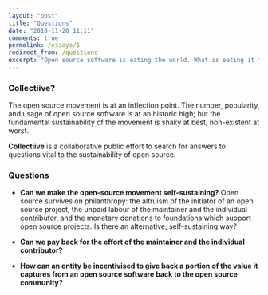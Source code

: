 ```yaml
---
layout: "post"
title: "Questions"
date: "2018-11-20 11:11"
comments: true
permalink: /essays/1
redirect_from: /questions
excerpt: "Open source software is eating the world. What is eating it from the inside?"
---
```

### Collectiive?
The open source movement is at an inflection point. The number, popularity, and usage of open source software is at an historic high; but the fundamental sustainability of the movement is shaky at best, non-existent at worst.

**Collectiive** is a collaborative public effort to search for answers to questions vital to the sustainability of open source.

### Questions
- **Can we make the open-source movement self-sustaining?**
Open source survives on philanthropy: the altruism of the initiator of an open source project, the unpaid labour of the maintainer and the individual contributor, and the monetary donations to foundations which support open source projects. Is there an alternative, self-sustaining way?

- **Can we pay back for the effort of the maintainer and the individual contributor?**

- **How can an entity be incentivised to give back a portion of the value it captures from an open source software back to the open source community?**
